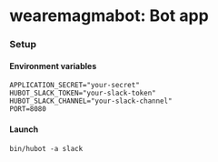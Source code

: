 # wearemagmabot: Bot app

### Setup

#### Environment variables

    APPLICATION_SECRET="your-secret"
    HUBOT_SLACK_TOKEN="your-slack-token"
    HUBOT_SLACK_CHANNEL="your-slack-channel"
    PORT=8080

#### Launch

    bin/hubot -a slack

